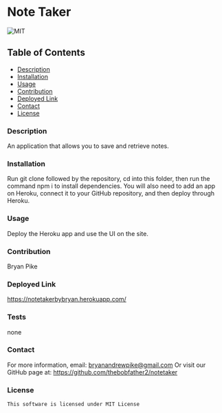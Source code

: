 # Note Taker
![MIT](https://img.shields.io/badge/license-mit-blue)
## Table of Contents
- [Description](#description)
- [Installation](#installation)
- [Usage](#usage)
- [Contribution](#contribution)
- [Deployed Link](#deployedlink)
- [Contact](#contact)
- [License](#license)
### Description
An application that allows you to save and retrieve notes.
### Installation
Run git clone followed by the repository, cd into this folder, then run the command npm i to install dependencies. You will also need to add an app on Heroku, connect it to your GitHub repository, and then deploy through Heroku.
### Usage
Deploy the Heroku app and use the UI on the site.
### Contribution
Bryan Pike
### Deployed Link
https://notetakerbybryan.herokuapp.com/
### Tests
none
### Contact
For more information, email: [bryanandrewpike@gmail.com](mailto:bryanandrewpike@gmail.com)
Or visit our GitHub page at: https://github.com/thebobfather2/notetaker

### License 
    This software is licensed under MIT License
